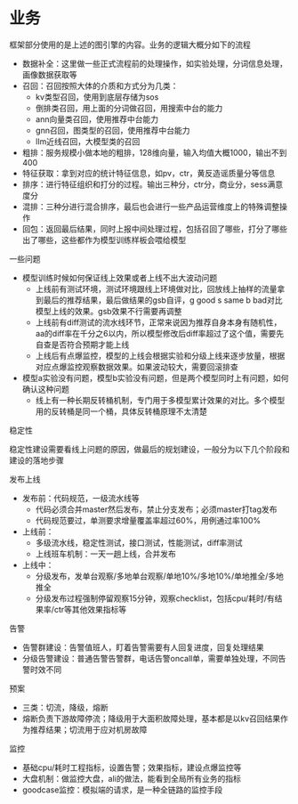 # 业务

框架部分使用的是上述的图引擎的内容。业务的逻辑大概分如下的流程

* 数据补全：这里做一些正式流程前的处理操作，如实验处理，分词信息处理，画像数据获取等
* 召回：召回按照大体的介质和方式分为几类：
  * kv类型召回，使用到底层存储为sos
  * 倒排类召回，用上面的分词做召回，用搜索中台的能力
  * ann向量类召回，使用推荐中台能力
  * gnn召回，图类型的召回，使用推荐中台能力
  * llm近线召回，大模型类的召回
* 粗排：服务规模小做本地的粗排，128维向量，输入均值大概1000，输出不到400
* 特征获取：拿到对应的统计特征信息，如pv，ctr，黄反造谣质量分等信息
* 排序：进行特征组织和打分的过程。输出三种分，ctr分，商业分，sess满意度分
* 混排：三种分进行混合排序，最后也会进行一些产品运营维度上的特殊调整操作
* 回包：返回最后结果，同时上报中间处理过程，包括召回了哪些，打分了哪些出了哪些，这些都作为模型训练样板会喂给模型



一些问题

* 模型训练时候如何保证线上效果或者上线不出大波动问题
  * 上线前有测试环境，测试环境跟线上环境做对比，回放线上抽样的流量拿到最后的推荐结果，最后做结果的gsb自评，g good s same b bad对比模型上线的效果。gsb效果不行需要再调整
  * 上线前有diff测试的流水线环节，正常来说因为推荐自身本身有随机性，aa的diff率在千分之6以内，所以模型修改后diff率超过了这个值，需要先自查是否符合预期才能上线
  * 上线后有点爆监控，模型的上线会根据实验和分级上线来逐步放量，根据对应点爆监控观察数据效果。如果波动较大，需要回滚排查
* 模型a实验没有问题，模型b实验没有问题，但是两个模型同时上有问题，如何确认这种问题
  * 线上有一种长期反转桶机制，专门用于多模型累计效果的对比。多个模型用的反转桶是同一个桶，具体反转桶原理不太清楚



稳定性

稳定性建设需要看线上问题的原因，做最后的规划建设，一般分为以下几个阶段和建设的落地步骤

发布上线

* 发布前：代码规范，一级流水线等
  * 代码必须合并master然后发布，禁止分支发布；必须master打tag发布
  * 代码规范要过，单测要求增量覆盖率超过60%，用例通过率100%
* 上线前：
  * 多级流水线，稳定性测试，接口测试，性能测试，diff率测试
  * 上线班车机制：一天一趟上线，合并发布
* 上线中：
  * 分级发布，发单台观察/多地单台观察/单地10%/多地10%/单地推全/多地推全
  * 分级发布过程强制停留观察15分钟，观察checklist，包括cpu/耗时/有结果率/ctr等其他效果指标等

告警

* 告警群建设：告警值班人，盯着告警需要有人回复进度，回复处理结果
* 分级告警建设：普通告警告警群，电话告警oncall单，需要单独处理，不同告警时效不同

预案

* 三类：切流，降级，熔断
* 熔断负责下游故障停流；降级用于大面积故障处理，基本都是以kv召回结果作为推荐结果；切流用于应对机房故障

监控

* 基础cpu/耗时工程指标，设置告警；效果指标，建设点爆监控等
* 大盘机制：做监控大盘，ali的做法，能看到全局所有业务的指标
* goodcase监控：模拟端的请求，是一种全链路的监控手段

